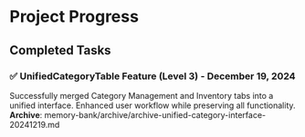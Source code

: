 # Project Progress

## Completed Tasks
### ✅ UnifiedCategoryTable Feature (Level 3) - December 19, 2024
Successfully merged Category Management and Inventory tabs into a unified interface. Enhanced user workflow while preserving all functionality.
**Archive**: memory-bank/archive/archive-unified-category-interface-20241219.md
